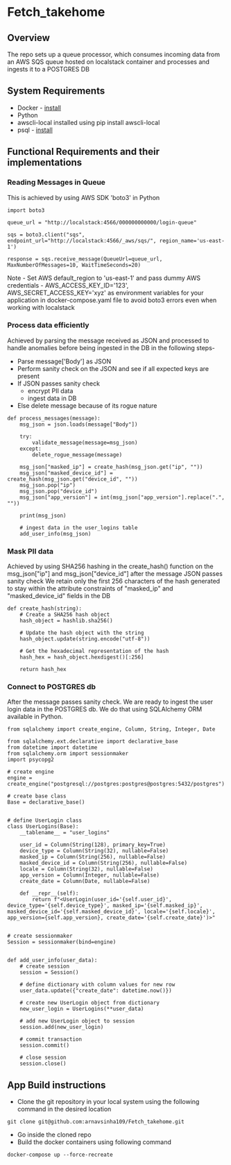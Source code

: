 # Fetch_takehome

## Overview
The repo sets up a queue processor, which consumes incoming data from an AWS SQS queue hosted on localstack container and processes and ingests it to a POSTGRES DB

## System Requirements
* Docker - [install](https://docs.docker.com/get-docker/)
* Python
* awscli-local installed using pip install awscli-local
* psql - [install](https://www.postgresql.org/download/)

## Functional Requirements and their implementations
### Reading Messages in Queue
This is achieved by using AWS SDK 'boto3' in Python

```
import boto3

queue_url = "http://localstack:4566/000000000000/login-queue"

sqs = boto3.client("sqs", endpoint_url="http://localstack:4566/_aws/sqs/", region_name='us-east-1')

response = sqs.receive_message(QueueUrl=queue_url, MaxNumberOfMessages=10, WaitTimeSeconds=20)
```

Note - Set AWS default_region to 'us-east-1' and pass dummy AWS credentials - AWS_ACCESS_KEY_ID='123', AWS_SECRET_ACCESS_KEY='xyz' as environment variables for your application in docker-compose.yaml file to avoid boto3 errors even when working with localstack

### Process data efficiently

Achieved by parsing the message received as JSON and processed to handle anomalies before being ingested in the DB in the following steps-
* Parse message['Body'] as JSON
* Perform sanity check on the JSON and see if all expected keys are present
* If JSON passes sanity check
  * encrypt PII data
  * ingest data in DB
* Else delete message because of its rogue nature 

```
def process_messages(message):
    msg_json = json.loads(message["Body"])

    try:
        validate_message(message=msg_json)
    except:
        delete_rogue_message(message)

    msg_json["masked_ip"] = create_hash(msg_json.get("ip", ""))
    msg_json["masked_device_id"] = create_hash(msg_json.get("device_id", ""))
    msg_json.pop("ip")
    msg_json.pop("device_id")
    msg_json["app_version"] = int(msg_json["app_version"].replace(".", ""))

    print(msg_json)

    # ingest data in the user_logins table
    add_user_info(msg_json)
```
### Mask PII data

Achieved by using SHA256 hashing in the create_hash() function on the msg_json["ip"] and msg_json["device_id"] after the message JSON passes sanity check
We retain only the first 256 characters of the hash generated to stay within the attribute constraints of "masked_ip" and "masked_device_id" fields in the DB

```
def create_hash(string):
    # Create a SHA256 hash object
    hash_object = hashlib.sha256()

    # Update the hash object with the string
    hash_object.update(string.encode("utf-8"))

    # Get the hexadecimal representation of the hash
    hash_hex = hash_object.hexdigest()[:256]

    return hash_hex
```

### Connect to POSTGRES db

After the message passes sanity check. We are ready to ingest the user login data in the POSTGRES db. We do that using SQLAlchemy ORM available in Python.

```
from sqlalchemy import create_engine, Column, String, Integer, Date

from sqlalchemy.ext.declarative import declarative_base
from datetime import datetime
from sqlalchemy.orm import sessionmaker
import psycopg2

# create engine
engine = create_engine("postgresql://postgres:postgres@postgres:5432/postgres")

# create base class
Base = declarative_base()


# define UserLogin class
class UserLogins(Base):
    __tablename__ = "user_logins"

    user_id = Column(String(128), primary_key=True)
    device_type = Column(String(32), nullable=False)
    masked_ip = Column(String(256), nullable=False)
    masked_device_id = Column(String(256), nullable=False)
    locale = Column(String(32), nullable=False)
    app_version = Column(Integer, nullable=False)
    create_date = Column(Date, nullable=False)

    def __repr__(self):
        return f"<UserLogin(user_id='{self.user_id}', device_type='{self.device_type}', masked_ip='{self.masked_ip}', masked_device_id='{self.masked_device_id}', locale='{self.locale}', app_version={self.app_version}, create_date='{self.create_date}')>"


# create sessionmaker
Session = sessionmaker(bind=engine)


def add_user_info(user_data):
    # create session
    session = Session()

    # define dictionary with column values for new row
    user_data.update({"create_date": datetime.now()})

    # create new UserLogin object from dictionary
    new_user_login = UserLogins(**user_data)

    # add new UserLogin object to session
    session.add(new_user_login)

    # commit transaction
    session.commit()

    # close session
    session.close()
```

## App Build instructions

* Clone the git repository in your local system using the following command in the desired location
```
git clone git@github.com:arnavsinha109/Fetch_takehome.git
```
* Go inside the cloned repo
* Build the docker containers using following command
```
docker-compose up --force-recreate
```



